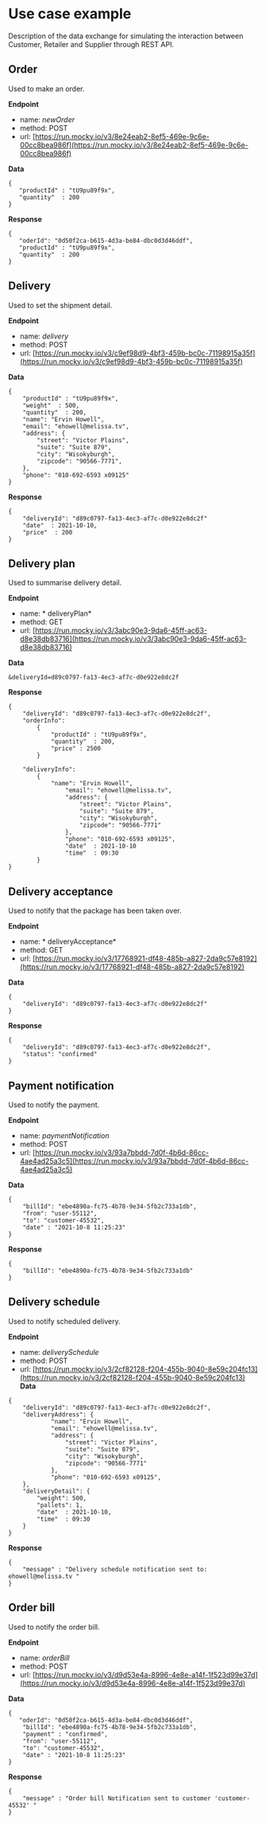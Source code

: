 # Use case example
Description of the data exchange for simulating the interaction between Customer, Retailer and Supplier through REST API.
## Order
Used to make an order.

**Endpoint**  

- name: *newOrder*        
- method: POST  
- url: [https://run.mocky.io/v3/8e24eab2-8ef5-469e-9c6e-00cc8bea986f](https://run.mocky.io/v3/8e24eab2-8ef5-469e-9c6e-00cc8bea986f)

**Data**

```
{
   "productId" : "tU9pu89f9x",
   "quantity"  : 200
}
```

**Response**

```
{
   "oderId": "0d50f2ca-b615-4d3a-be84-dbc0d3d46ddf",
   "productId" : "tU9pu89f9x",
   "quantity"  : 200
}
```

## Delivery
Used to set the shipment detail.

**Endpoint**  

- name: *delivery*
- method: POST
- url: [https://run.mocky.io/v3/c9ef98d9-4bf3-459b-bc0c-71198915a35f](https://run.mocky.io/v3/c9ef98d9-4bf3-459b-bc0c-71198915a35f)

**Data**

```
{
	"productId" : "tU9pu89f9x",
	"weight"  : 500,
	"quantity"  : 200,
	"name": "Ervin Howell",
	"email": "ehowell@melissa.tv",
	"address": {
		"street": "Victor Plains",
		"suite": "Suite 879",
		"city": "Wisokyburgh",
		"zipcode": "90566-7771",
	},
	"phone": "010-692-6593 x09125"	
}
```

**Response**

```
{
	"deliveryId": "d89c0797-fa13-4ec3-af7c-d0e922e8dc2f"
	"date"  : 2021-10-10,
	"price"  : 200
}
```

## Delivery plan
Used to summarise delivery detail.

**Endpoint**  

- name: * deliveryPlan*
- method: GET
- url: [https://run.mocky.io/v3/3abc90e3-9da6-45ff-ac63-d8e38db83716](https://run.mocky.io/v3/3abc90e3-9da6-45ff-ac63-d8e38db83716)

**Data**

```
&deliveryId=d89c0797-fa13-4ec3-af7c-d0e922e8dc2f
```

**Response**


```
{
	"deliveryId": "d89c0797-fa13-4ec3-af7c-d0e922e8dc2f",
	"orderInfo":
		{
			"productId" : "tU9pu89f9x",	
			"quantity"  : 200,
			"price" : 2500
		}
		
	"deliveryInfo":
		{	
			"name": "Ervin Howell",
				"email": "ehowell@melissa.tv",
				"address": {
					"street": "Victor Plains",
					"suite": "Suite 879",
					"city": "Wisokyburgh",
					"zipcode": "90566-7771"
				},
				"phone": "010-692-6593 x09125",
				"date"  : 2021-10-10
				"time"  : 09:30	
		}
}
```

## Delivery acceptance
Used to notify that the package has been taken over.

**Endpoint**  

- name: * deliveryAcceptance*
- method: GET
- url: [https://run.mocky.io/v3/17768921-df48-485b-a827-2da9c57e8192](https://run.mocky.io/v3/17768921-df48-485b-a827-2da9c57e8192)

**Data**

```
{
	"deliveryId": "d89c0797-fa13-4ec3-af7c-d0e922e8dc2f"
}
```

**Response**

```
{
	"deliveryId": "d89c0797-fa13-4ec3-af7c-d0e922e8dc2f",
	"status": "confirmed"
}
```

## Payment notification
Used to notify the payment.

**Endpoint**  

- name: *paymentNotification*
- method: POST
- url: [https://run.mocky.io/v3/93a7bbdd-7d0f-4b6d-86cc-4ae4ad25a3c5](https://run.mocky.io/v3/93a7bbdd-7d0f-4b6d-86cc-4ae4ad25a3c5)

**Data**

```
{
	"billId": "ebe4890a-fc75-4b78-9e34-5fb2c733a1db",
	"from": "user-55112",
	"to": "customer-45532",
	"date" : "2021-10-8 11:25:23"
}
```

**Response**

```
{
	"billId": "ebe4890a-fc75-4b78-9e34-5fb2c733a1db"
}
```

## Delivery schedule
Used to notify scheduled delivery.

**Endpoint**  

- name: *deliverySchedule*
- method: POST
- url: [https://run.mocky.io/v3/2cf82128-f204-455b-9040-8e59c204fc13](https://run.mocky.io/v3/2cf82128-f204-455b-9040-8e59c204fc13)
**Data**

```
{
	"deliveryId": "d89c0797-fa13-4ec3-af7c-d0e922e8dc2f",
	"deliveryAddress": {	
			"name": "Ervin Howell",
			"email": "ehowell@melissa.tv",
			"address": {
				"street": "Victor Plains",
				"suite": "Suite 879",
				"city": "Wisokyburgh",
				"zipcode": "90566-7771"
			},
			"phone": "010-692-6593 x09125",
	},
	"deliveryDetail": {
		"weight": 500,
		"pallets": 1,
		"date"  : 2021-10-10,
		"time"  : 09:30	
	}
}
```

**Response**

```
{
	"message" : "Delivery schedule notification sent to: ehowell@melissa.tv "
}
```


## Order bill
Used to notify the order bill.

**Endpoint**  

- name: *orderBill*
- method: POST
- url: [https://run.mocky.io/v3/d9d53e4a-8996-4e8e-a14f-1f523d99e37d](https://run.mocky.io/v3/d9d53e4a-8996-4e8e-a14f-1f523d99e37d)

**Data**

```
{
   "oderId": "0d50f2ca-b615-4d3a-be84-dbc0d3d46ddf",
   	"billId": "ebe4890a-fc75-4b78-9e34-5fb2c733a1db",
	"payment" : "confirmed",
	"from": "user-55112",
	"to": "customer-45532",
	"date" : "2021-10-8 11:25:23"
}
```

**Response**

```
{
	"message" : "Order bill Notification sent to customer 'customer-45532' "
}
```
